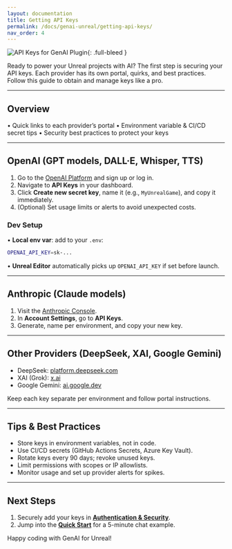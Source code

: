 ```yaml
---
layout: documentation
title: Getting API Keys
permalink: /docs/genai-unreal/getting-api-keys/
nav_order: 4
---
```


![API Keys for GenAI Plugin](https://res.cloudinary.com/dqq9t4hyy/image/upload/q_60/v1751298000/GenAI_API_Keys_Banner.webp){: .full-bleed }

Ready to power your Unreal projects with AI? The first step is securing your API keys. Each provider has its own portal, quirks, and best practices. Follow this guide to obtain and manage keys like a pro.

---

## Overview

• Quick links to each provider’s portal
• Environment variable & CI/CD secret tips
• Security best practices to protect your keys

---

## OpenAI (GPT models, DALL·E, Whisper, TTS)

1. Go to the <a href="https://platform.openai.com/signup" target="_blank" rel="noopener noreferrer">OpenAI Platform</a> and sign up or log in.
2. Navigate to **API Keys** in your dashboard.
3. Click **Create new secret key**, name it (e.g., `MyUnrealGame`), and copy it immediately.
4. (Optional) Set usage limits or alerts to avoid unexpected costs.

### Dev Setup
• **Local env var**: add to your `.env`:
```bash
OPENAI_API_KEY=sk-...
```
• **Unreal Editor** automatically picks up `OPENAI_API_KEY` if set before launch.

---

## Anthropic (Claude models)

1. Visit the <a href="https://console.anthropic.com/" target="_blank" rel="noopener noreferrer">Anthropic Console</a>.
2. In **Account Settings**, go to **API Keys**.
3. Generate, name per environment, and copy your new key.

---

## Other Providers (DeepSeek, XAI, Google Gemini)

- DeepSeek: <a href="https://platform.deepseek.com/" target="_blank" rel="noopener noreferrer">platform.deepseek.com</a>
- XAI (Grok): <a href="https://x.ai/" target="_blank" rel="noopener noreferrer">x.ai</a>
- Google Gemini: <a href="https://ai.google.dev/" target="_blank" rel="noopener noreferrer">ai.google.dev</a>

Keep each key separate per environment and follow portal instructions.

---

## Tips & Best Practices

- Store keys in environment variables, not in code.
- Use CI/CD secrets (GitHub Actions Secrets, Azure Key Vault).
- Rotate keys every 90 days; revoke unused keys.
- Limit permissions with scopes or IP allowlists.
- Monitor usage and set up provider alerts for spikes.

---

## Next Steps

1. Securely add your keys in **[Authentication & Security](/docs/genai-unreal/authentication-and-security/)**.
2. Jump into the **[Quick Start](/docs/genai-unreal/quick-start/)** for a 5-minute chat example.

Happy coding with GenAI for Unreal!

